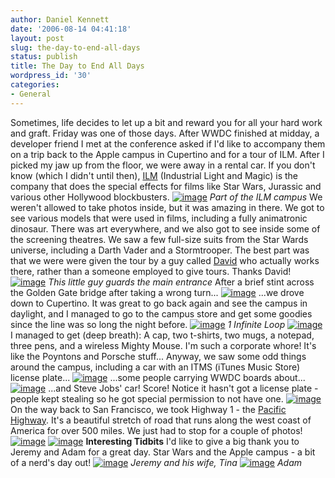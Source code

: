 ```yaml
---
author: Daniel Kennett
date: '2006-08-14 04:41:18'
layout: post
slug: the-day-to-end-all-days
status: publish
title: The Day to End All Days
wordpress_id: '30'
categories:
- General
---
```


Sometimes, life decides to let up a bit and reward you for all your hard
work and graft. Friday was one of those days. After WWDC finished at
midday, a developer friend I met at the conference asked if I'd like to
accompany them on a trip back to the Apple campus in Cupertino and for a
tour of ILM. After I picked my jaw up from the floor, we were away in a
rental car. If you don't know (which I didn't until then),
[ILM](http://www.ilm.com/) (Industrial Light and Magic) is the company
that does the special effects for films like Star Wars, Jurassic and
various other Hollywood blockbusters.
[![image](http://danielkennett.org/pictures/wwdc/cupertino/IMG_1064.jpg)](http://danielkennett.org/pictures/wwdc/cupertino/IMG_1064_big.jpg)
*Part of the ILM campus*
We weren't allowed to take photos inside, but it was amazing in there.
We got to see various models that were used in films, including a fully
animatronic dinosaur. There was art everywhere, and we also got to see
inside some of the screening theatres. We saw a few full-size suits from
the Star Wards universe, including a Darth Vader and a Stormtrooper. The
best part was that we were were given the tour by a guy called
[David](http://movies.yahoo.com/shop?d=hc&id=1808941569&cf=gen) who
actually works there, rather than a someone employed to give tours.
Thanks David!
[![image](http://danielkennett.org/pictures/wwdc/cupertino/IMG_1071.jpg)](http://danielkennett.org/pictures/wwdc/cupertino/IMG_1071_big.jpg)
*This little guy guards the main entrance*
After a brief stint across the Golden Gate bridge after taking a wrong
turn...
[![image](http://danielkennett.org/pictures/wwdc/cupertino/IMG_0964.jpg)](http://danielkennett.org/pictures/wwdc/cupertino/IMG_0964_big.jpg)
...we drove down to Cupertino. It was great to go back again and see the
campus in daylight, and I managed to go to the campus store and get some
goodies since the line was so long the night before.
[![image](http://danielkennett.org/pictures/wwdc/cupertino/IMG_0970.jpg)](http://danielkennett.org/pictures/wwdc/cupertino/IMG_0970_big.jpg)
*1 Infinite Loop*
[![image](http://danielkennett.org/pictures/wwdc/cupertino/IMG_0978.jpg)](http://danielkennett.org/pictures/wwdc/cupertino/IMG_0978_big.jpg)
I managed to get (deep breath): A cap, two t-shirts, two mugs, a
notepad, three pens, and a wireless Mighty Mouse. I'm such a corporate
whore! It's like the Poyntons and Porsche stuff... Anyway, we saw some
odd things around the campus, including a car with an ITMS (iTunes Music
Store) license plate...
[![image](http://danielkennett.org/pictures/wwdc/cupertino/IMG_0980.jpg)](http://danielkennett.org/pictures/wwdc/cupertino/IMG_0980_big.jpg)
...some people carrying WWDC boards about...
[![image](http://danielkennett.org/pictures/wwdc/cupertino/IMG_0984.jpg)](http://danielkennett.org/pictures/wwdc/cupertino/IMG_0984_big.jpg)
...and Steve Jobs' car! Score! Notice it hasn't got a license plate -
people kept stealing so he got special permission to not have one.
[![image](http://danielkennett.org/pictures/wwdc/cupertino/IMG_0986.jpg)](http://danielkennett.org/pictures/wwdc/cupertino/IMG_0986_big.jpg)
On the way back to San Francisco, we took Highway 1 - the [Pacific Highway](http://en.wikipedia.org/wiki/California_State_Route_1). It's a
beautiful stretch of road that runs along the west coast of America for
over 500 miles. We just had to stop for a couple of photos!
[![image](http://danielkennett.org/pictures/wwdc/cupertino/IMG_0988.jpg)](http://danielkennett.org/pictures/wwdc/cupertino/IMG_0988_big.jpg)
[![image](http://danielkennett.org/pictures/wwdc/cupertino/IMG_0990.jpg)](http://danielkennett.org/pictures/wwdc/cupertino/IMG_0990_big.jpg)
**Interesting Tidbits** I'd like to give a big thank you to Jeremy and
Adam for a great day. Star Wars and the Apple campus - a bit of a nerd's
day out!
[![image](http://danielkennett.org/pictures/wwdc/cupertino/IMG_0973.jpg)](http://danielkennett.org/pictures/wwdc/cupertino/IMG_0973_big.jpg)
*Jeremy and his wife, Tina*
[![image](http://danielkennett.org/pictures/wwdc/cupertino/IMG_0974.jpg)](http://danielkennett.org/pictures/wwdc/cupertino/IMG_0974_big.jpg)
*Adam*
